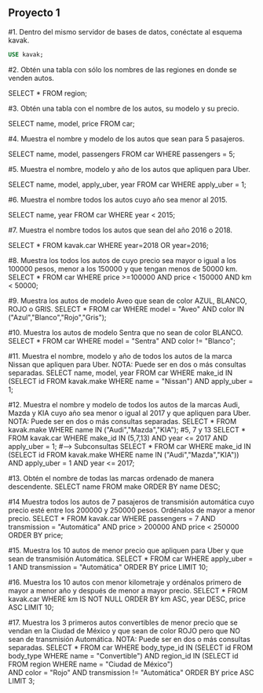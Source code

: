 ## Proyecto 1

#1. Dentro del mismo servidor de bases de datos, conéctate al esquema kavak.

```sql
USE kavak;
```

#2. Obtén una tabla con sólo los nombres de las regiones en donde se venden autos.

SELECT * FROM region;

#3. Obtén una tabla con el nombre de los autos, su modelo y su precio.

SELECT name, model, price FROM car;

#4. Muestra el nombre y modelo de los autos que sean para 5 pasajeros.

SELECT name, model, passengers FROM car WHERE passengers = 5;

#5. Muestra el nombre, modelo y año de los autos que apliquen para Uber.

SELECT name, model, apply_uber, year FROM car WHERE apply_uber = 1;

#6. Muestra el nombre todos los autos cuyo año sea menor al 2015.

SELECT name, year FROM car WHERE year < 2015;

#7. Muestra el nombre todos los autos que sean del año 2016 o 2018.

SELECT * FROM kavak.car WHERE year=2018 OR year=2016;

#8. Muestra los todos los autos de cuyo precio sea mayor o igual a los 100000 pesos, menor a los 150000 y que tengan menos de 50000 km.
SELECT * FROM car WHERE price >=100000 AND price < 150000 AND km < 50000;

#9. Muestra los autos de modelo Aveo que sean de color AZUL, BLANCO, ROJO o GRIS.
SELECT * FROM car
WHERE model = "Aveo"
	AND color IN ("Azul","Blanco","Rojo","Gris");

#10. Muestra los autos de modelo Sentra que no sean de color BLANCO.
SELECT * FROM car
WHERE model = "Sentra"
	AND color != "Blanco";

#11. Muestra el nombre, modelo y año de todos los autos de la marca Nissan que apliquen para Uber. NOTA: Puede ser en dos o más consultas separadas.
SELECT name, model, year 
FROM car
WHERE make_id IN 
(SELECT id FROM kavak.make WHERE name = "Nissan")
	AND apply_uber = 1;

#12. Muestra el nombre y modelo de todos los autos de la marcas Audi, Mazda y KIA cuyo año sea menor o igual al 2017 y que apliquen para Uber. NOTA: Puede ser en dos o más consultas separadas.
SELECT * FROM kavak.make WHERE name IN ("Audi","Mazda","KIA"); #5, 7 y 13
SELECT * FROM kavak.car WHERE make_id IN (5,7,13) AND year <= 2017 AND apply_uber = 1;
#--> Subconsultas
SELECT *
FROM car
WHERE make_id IN
	(SELECT id FROM kavak.make WHERE name IN ("Audi","Mazda","KIA"))
    AND apply_uber = 1
    AND year <= 2017;
    

#13. Obtén el nombre de todas las marcas ordenado de manera descendente.
SELECT name
FROM make
ORDER BY name DESC;

#14 Muestra todos los autos de 7 pasajeros de transmisión automática cuyo precio esté entre los 200000 y 250000 pesos. Ordénalos de mayor a menor precio.
SELECT * FROM kavak.car WHERE passengers = 7 AND transmission = "Automática" AND price > 200000 AND price < 250000 ORDER BY price;

#15. Muestra los 10 autos de menor precio que apliquen para Uber y que sean de transmisión Automática.
SELECT *
FROM car
WHERE apply_uber = 1
	AND transmission = "Automática"
ORDER BY price
LIMIT 10;

#16. Muestra los 10 autos con menor kilometraje y ordénalos primero de mayor a menor año y después de menor a mayor precio.
SELECT * 
FROM kavak.car 
WHERE km IS NOT NULL 
ORDER BY 
	km ASC,
	year DESC, 
	price ASC 
LIMIT 10;

#17. Muestra los 3 primeros autos convertibles de menor precio que se vendan en la Ciudad de México y que sean de color ROJO pero que NO sean de transmisión Automática. NOTA: Puede ser en dos o más consultas separadas.
SELECT *
FROM car
WHERE body_type_id IN
	(SELECT id FROM body_type WHERE name = "Convertible") AND region_id IN
    (SELECT id FROM region WHERE name = "Ciudad de México")     
	AND color = "Rojo"
    AND transmission != "Automática"
ORDER BY price ASC
LIMIT 3;
